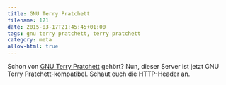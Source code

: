 ```yaml
---
title: GNU Terry Pratchett
filename: 171
date: 2015-03-17T21:45:45+01:00
tags: gnu terry pratchett, terry pratchett
category: meta
allow-html: true
---
```

Schon von <a href="http://www.gnuterrypratchett.com/">GNU Terry Pratchett</a> gehört?
Nun, dieser Server ist jetzt GNU Terry Pratchett-kompatibel. Schaut euch die HTTP-Header an.
